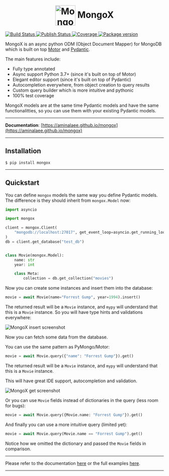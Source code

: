 <h1 align="center" style="vertical-align:middle;">
  <a href="https://github.com/aminalaee/mongox"><img style="vertical-align:middle;" width="64px" src="https://raw.githubusercontent.com/aminalaee/mongox/main/docs/assets/images/icon.png" alt="Mongox"></a>
  MongoX
</h1>

<p>
<a href="https://github.com/aminalaee/mongox/actions">
    <img src="https://github.com/aminalaee/mongox/workflows/Test%20Suite/badge.svg" alt="Build Status">
</a>
<a href="https://github.com/aminalaee/mongox/actions">
    <img src="https://github.com/aminalaee/mongox/workflows/Publish/badge.svg" alt="Publish Status">
</a>
<a href="https://codecov.io/gh/aminalaee/mongox">
    <img src="https://codecov.io/gh/aminalaee/mongox/branch/main/graph/badge.svg" alt="Coverage">
</a>
<a href="https://pypi.org/project/mongox/">
    <img src="https://badge.fury.io/py/mongox.svg" alt="Package version">
</a>
</p>

MongoX is an async python ODM (Object Document Mapper) for MongoDB
which is built on top [Motor][motor] and [Pydantic][pydantic].

The main features include:

* Fully type annotated
* Async support Python 3.7+ (since it's built on top of Motor)
* Elegant editor support (since it's built on top of Pydantic)
* Autocompletion everywhere, from object creation to query results
* Custom query builder which is more intuitive and pythonic
* 100% test coverage

MongoX models are at the same time Pydantic models and have the same functionalitties,
so you can use them with your existing Pydantic models.

---

**Documentation**: [https://aminalaee.github.io/mongox](https://aminalaee.github.io/mongox)

---

## Installation

```shell
$ pip install mongox
```

---

## Quickstart

You can define `mongox` models the same way you define Pydantic models.
The difference is they should inherit from `mongox.Model` now:

```python
import asyncio

import mongox

client = mongox.Client(
    "mongodb://localhost:27017", get_event_loop=asyncio.get_running_loop
)
db = client.get_database("test_db")


class Movie(mongox.Model):
    name: str
    year: int

    class Meta:
        collection = db.get_collection("movies")
```

Now you can create some instances and insert them into the database:

```python
movie = await Movie(name="Forrest Gump", year=1994).insert()
```

The returned result will be a `Movie` instance, and `mypy`
will understand that this is a `Movie` instance.
So you will have type hints and validations everywhere:

<img alt="MongoX insert screenshot" src="https://user-images.githubusercontent.com/19784933/141309006-94785d1b-c0de-4fde-8b7d-f59253657d64.png">

Now you can fetch some data from the database.

You can use the same pattern as PyMongo/Motor:

```python
movie = await Movie.query({"name": "Forrest Gump"}).get()
```

The returned result will be a `Movie` instance, and `mypy`
will understand that this is a `Movie` instance.

This will have great IDE support, autocompletion and validation.

<img alt="MongoX get screenshot" src="https://user-images.githubusercontent.com/19784933/141615279-f4534246-e09d-4d5e-90f6-32f0a3807769.png">


Or you can use `Movie` fields instead of dictionaries in the query (less room for bugs):

```python
movie = await Movie.query({Movie.name: "Forrest Gump"}).get()
```

And finally you can use a more intuitive query (limited yet):

```python
movie = await Movie.query(Movie.name == "Forrest Gump").get()
```

Notice how we omitted the dictionary and passed the `Movie` fields in comparison.

---

Please refer to the documentation [here](https://aminalaee.github.io/mongox) or the full examples [here](https://github.com/aminalaee/mongox/tree/main/examples).

---

[motor]: https://github.com/mongodb/motor
[pydantic]: https://github.com/samuelcolvin/pydantic
